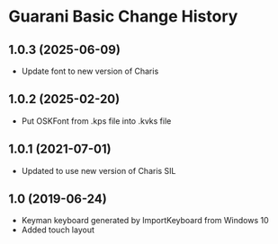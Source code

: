 Guarani Basic Change History
====================

1.0.3 (2025-06-09)
------------------
* Update font to new version of Charis

1.0.2 (2025-02-20)
------------------
* Put OSKFont from .kps file into .kvks file

1.0.1 (2021-07-01)
----------------
* Updated to use new version of Charis SIL

1.0 (2019-06-24)
----------------
* Keyman keyboard generated by ImportKeyboard from Windows 10 
* Added touch layout
